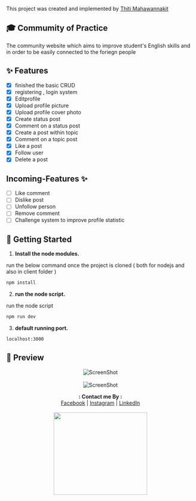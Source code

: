 This project was created and implemented by [Thiti Mahawannakit](https://www.facebook.com/n.o.m.o.r.e.1.2.8.0.2)

## 🎓 Commumity of Practice

The community website which aims to improve student's English skills and in order to be easily connected to the foriegn people

## ✨ Features

- [x] finished the basic CRUD
- [x] registering , login system
- [x] Editprofile
- [x] Upload profile picture
- [x] Upload profile cover photo
- [x] Create status post
- [x] Comment on a status post
- [x] Create a post within topic
- [x] Comment on a topic post
- [x] Like a post
- [x] Follow user
- [x] Delete a post

## Incoming-Features ✨
- [ ] Like comment
- [ ] Dislike post
- [ ] Unfollow person
- [ ] Remove comment
- [ ] Challenge system to improve profile statistic

## 🚀 Getting Started

1. **Install the node modules.**

run the below command once the project is cloned ( both for nodejs and also in client folder )

```sh
npm install
```

2. **run the node script.**

run the node script

```sh
npm run dev
```

3. **default running port.**
```sh
localhost:3000
```

## 🌟 Preview

<div align="center">
  
 ![ScreenShot](https://www.img.in.th/images/5387a6a2ee823abca891646f7af05652.md.png)
 <br><br>
 ![ScreenShot](https://www.img.in.th/images/5f5cf4f18c329ea862baa1e944717f87.md.png)
 
</div>

<p align="center">
  <b>: Contact me By :</b><br>
  <a href="https://www.facebook.com/thiti.developer">Facebook</a> |
  <a href="https://www.instagram.com/thiti.mwk/">Instagram</a> |
  <a href="https://www.linkedin.com/in/thiti-mahawannakit-558791183/">LinkedIn</a>
  <br><br>
  <img src="https://media.giphy.com/media/h1u6yvxlVKmfLiSryA/giphy.gif" width="250" height="220">
</p>

